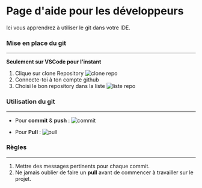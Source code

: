 Page d'aide pour les développeurs
===
Ici vous apprendrez à utiliser le git dans votre IDE.

### Mise en place du git

---
**Seulement sur VSCode pour l'instant**
1. Clique sur clone Repository
![clone repo](https://code.visualstudio.com/assets/docs/sourcecontrol/github/git-clone-button.png)
2. Connecte-toi à ton compte github
3. Choisi le bon repository dans la liste
![liste repo](https://code.visualstudio.com/assets/docs/sourcecontrol/github/github-repo-dropdown.png)

### Utilisation du git

---
* Pour **commit** & **push** :
![commit](https://itsfoss.com/content/images/2023/04/push-chnages-to-github-repo-from-vs-code.png)

* Pour **Pull** :
![pull](https://i.ibb.co/yVsJPK1/visual-studio-code-show-git-output.png)

### Règles

---
1. Mettre des messages pertinents pour chaque commit.
2. Ne jamais oublier de faire un **pull** avant de commencer à travailler sur le projet.

